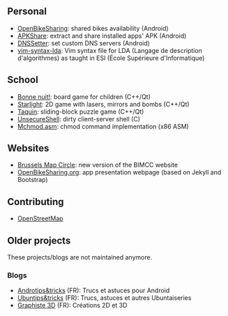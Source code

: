 <!--
.. title: Projects
.. slug: projects
.. date: 05/22/2014 01:33:25 AM UTC+02:00
.. tags:
.. link:
.. description:
.. type: text
-->

## Personal

* [OpenBikeSharing](http://openbikesharing.org "OpenBikeSharing"): shared bikes availability (Android)
* [APKShare](https://github.com/bparmentier/APKShare): extract and share installed apps' APK (Android)
* [DNSSetter](https://github.com/bparmentier/DNSSetter "DNSSetter"): set custom DNS servers (Android)
* [vim-syntax-lda](https://github.com/bparmentier/vim-syntax-lda "vim-syntax-lda"): Vim syntax file for LDA (Langage de description d'algorithmes) as taught in ESI (École Supérieure d'Informatique)

## School

* [Bonne nuit!](https://github.com/bparmentier/bonne-nuit): board game for children (C++/Qt)
* [Starlight](https://github.com/bparmentier/Starlight): 2D game with lasers, mirrors and bombs (C++/Qt)
* [Taquin](https://github.com/bparmentier/Taquin "Taquin"): sliding-block puzzle game (C++/Qt)
* [UnsecureShell](https://github.com/bparmentier/UnsecureShell "UnsecureShell"): dirty client-server shell (C)
* [Mchmod.asm](https://github.com/bparmentier/Mchmod.asm "Mchmod.asm"): chmod command implementation (x86 ASM)

## Websites

* [Brussels Map Circle](http://www.bimcc.org/ "BIMCC website"): new version of the BIMCC website
* [OpenBikeSharing.org](http://openbikesharing.org/ "OpenBikeSharing.org"): app presentation webpage (based on Jekyll and Bootstrap)

## Contributing

* [OpenStreetMap](https://openstreetmap.org/user/bparmentier "OpenStreetMap profile")

## Older projects

These projects/blogs are not maintained anymore.

### Blogs

* [Androtips&tricks](http://androtipsandtricks.blogspot.be/ "Androtips&tricks") (FR): Trucs et astuces pour Android
* [Ubuntips&tricks](http://ubuntipsandtricks.blogspot.be/ "Ubuntips&tricks") (FR): Trucs, astuces et autres Ubuntaiseries
* [Graphiste 3D](http://graphiste3d.blogspot.be/ "Graphiste 3D") (FR): Créations 2D et 3D
